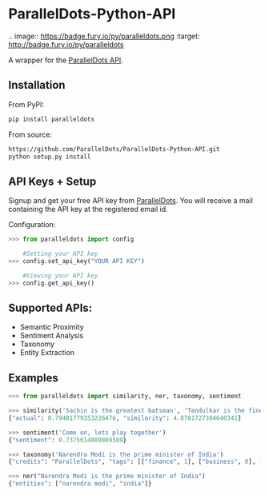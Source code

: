 ParallelDots-Python-API
=======================

.. image:: https://badge.fury.io/py/paralleldots.png
    :target: http://badge.fury.io/py/paralleldots
    
A wrapper for the [ParallelDots API](http://www.paralleldots.com).


Installation
------------
From PyPI:
```bash
pip install paralleldots
```

From source:
```bash
https://github.com/ParallelDots/ParallelDots-Python-API.git
python setup.py install
```

API Keys + Setup
----------------
Signup and get your free API key from [ParallelDots](http://www.paralleldots.com/developers/signup).
You will receive a mail containing the API key at the registered email id.

Configuration:
```python
>>> from paralleldots import config

	#Setting your API key
>>> config.set_api_key("YOUR API KEY")

	#Viewing your API key
>>> config.get_api_key()
```



Supported APIs:
------------

- Semantic Proximity
- Sentiment Analysis
- Taxonomy
- Entity Extraction

Examples
--------
```python
>>> from paralleldots import similarity, ner, taxonomy, sentiment

>>> similarity('Sachin is the greatest batsman', 'Tendulkar is the finest cricketer')
{"actual": 0.79401779353226476, "similarity": 4.8781727384640341}

>>> sentiment('Come on, lets play together')
{"sentiment": 0.7375614089809589}

>>> taxonomy('Narendra Modi is the prime minister of India')
{"credits": "ParallelDots", "tags": [["finance", 1], ["business", 0], ["government", 0]]}

>>> ner("Narendra Modi is the prime minister of India")
{"entities": ["narendra modi", "india"]}
```
